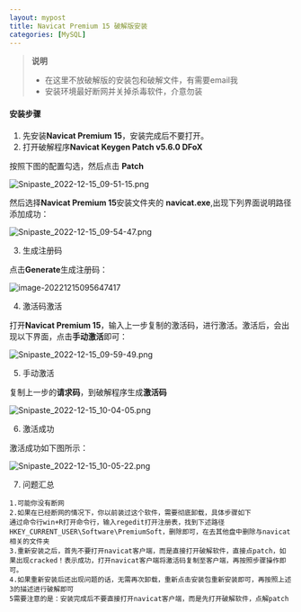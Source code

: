 ```yaml
---
layout: mypost
title: Navicat Premium 15 破解版安装
categories: [MySQL]
---
```


> **说明**
> - 在这里不放破解版的安装包和破解文件，有需要email我 
> - 安装环境最好断网并关掉杀毒软件，介意勿装

#### 安装步骤

1. 先安装**Navicat Premium 15**，安装完成后不要打开。
2. 打开破解程序**Navicat Keygen Patch v5.6.0 DFoX**

按照下图的配置勾选，然后点击 **Patch**

![Snipaste_2022-12-15_09-51-15.png](Snipaste_2022-12-15_09-51-15.png)

然后选择**Navicat Premium 15**安装文件夹的 **navicat.exe**,出现下列界面说明路径添加成功：

![Snipaste_2022-12-15_09-54-47.png](Snipaste_2022-12-15_09-54-47.png)

3. 生成注册码

点击**Generate**生成注册码：

![image-20221215095647417](Snipaste_2022-12-15_09-54-48.png)

4. 激活码激活

打开**Navicat Premium 15**，输入上一步复制的激活码，进行激活。激活后，会出现以下界面，点击**手动激活**即可：

![Snipaste_2022-12-15_09-59-49.png](Snipaste_2022-12-15_09-59-49.png)

5. 手动激活

复制上一步的**请求码**，到破解程序生成**激活码**

![Snipaste_2022-12-15_10-04-05.png](Snipaste_2022-12-15_10-04-05.png)

6. 激活成功

激活成功如下图所示：

![Snipaste_2022-12-15_10-05-22.png](Snipaste_2022-12-15_10-05-22.png)

7. 问题汇总

```
1.可能你没有断网
2.如果在已经断网的情况下，你以前装过这个软件，需要彻底卸载，具体步骤如下
通过命令行win+R打开命令行，输入regedit打开注册表，找到下述路径
HKEY_CURRENT_USER\Software\PremiumSoft，删除即可，在去其他盘中删除与navicat相关的文件夹
3.重新安装之后，首先不要打开navicat客户端，而是直接打开破解软件，直接点patch，如果出现cracked！表示成功，打开navicat客户端将激活码复制至客户端，再按照步骤操作即可。
4.如果重新安装后还出现问题的话，无需再次卸载，重新点击安装包重新安装即可，再按照上述3的描述进行破解即可
5需要注意的是：安装完成后不要直接打开navicat客户端，而是先打开破解软件，点解patch
```

